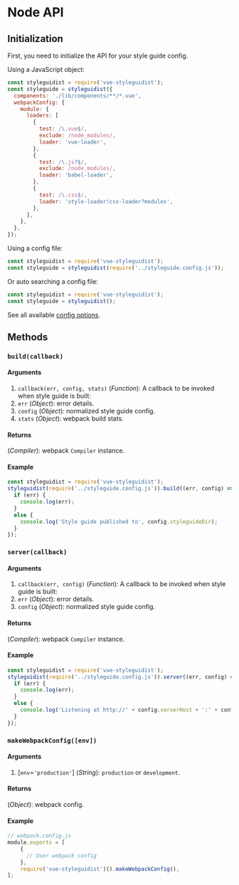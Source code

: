 # Node API

## Initialization

First, you need to initialize the API for your style guide config.

Using a JavaScript object:

```javascript
const styleguidist = require('vue-styleguidist');
const styleguide = styleguidist({
  components: './lib/components/**/*.vue',
  webpackConfig: {
    module: {
      loaders: [
        {
          test: /\.vue$/,
          exclude: /node_modules/,
          loader: 'vue-loader',
        },
        {
          test: /\.js?$/,
          exclude: /node_modules/,
          loader: 'babel-loader',
        },
        {
          test: /\.css$/,
          loader: 'style-loader!css-loader?modules',
        },
      ],
    },
  },
});
```

Using a config file:

```javascript
const styleguidist = require('vue-styleguidist');
const styleguide = styleguidist(require('../styleguide.config.js'));
```

Or auto searching a config file:

```javascript
const styleguidist = require('vue-styleguidist');
const styleguide = styleguidist();
```

See all available [config options](Configuration.md).

## Methods

### `build(callback)`

#### Arguments

1. `callback(err, config, stats)` (*Function*): A callback to be invoked when style guide is built:
  1. `err` (*Object*): error details.
  2. `config` (*Object*): normalized style guide config.
  3. `stats` (*Object*): webpack build stats.

#### Returns

(*Compiler*): webpack `Compiler` instance.

#### Example

```javascript
const styleguidist = require('vue-styleguidist');
styleguidist(require('../styleguide.config.js')).build((err, config) => {
  if (err) {
    console.log(err);
  }
  else {
    console.log('Style guide published to', config.styleguideDir);
  }
});
```


### `server(callback)`

#### Arguments

1. `callback(err, config)` (*Function*): A callback to be invoked when style guide is built:
  1. `err` (*Object*): error details.
  2. `config` (*Object*): normalized style guide config.

#### Returns

(*Compiler*): webpack `Compiler` instance.

#### Example

```javascript
const styleguidist = require('vue-styleguidist');
styleguidist(require('../styleguide.config.js')).server((err, config) => {
  if (err) {
    console.log(err);
  }
  else {
    console.log('Listening at http://' + config.serverHost + ':' + config.serverPort);
  }
});
```

### `makeWebpackConfig([env])`

#### Arguments

1. \[`env`=`'production'`\] (*String*): `production` or `development`.

#### Returns

(*Object*): webpack config.

#### Example

```javascript
// webpack.config.js
module.exports = [
    {
      // User webpack config
    },
    require('vue-styleguidist')().makeWebpackConfig(),
];
```
